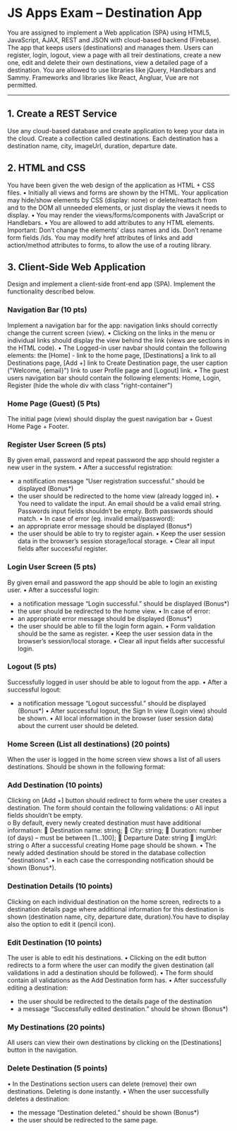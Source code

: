 # JS Apps Exam – Destination App

You are assigned to implement a Web application (SPA) using HTML5, JavaScript, AJAX, REST and JSON with cloud-based backend (Firebase). The app that keeps users (destinations) and manages them. Users can register, login, logout, view a page with all treir  destinations, create a new one, edit and delete their own destinations, view a detailed page of a destination.
You are allowed to use libraries like jQuery, Handlebars and Sammy. Frameworks and libraries like React, Angluar, Vue are not permitted.

---------------------------------------------------------------------------------------------------------------------------------------------------------------------------

## 1.	Create a REST Service
Use any cloud-based database and create application to keep your data in the cloud.
Create a collection called destinations. Each destination has a destination name, city, imageUrl, duration, departure date. 

## 2.	HTML and CSS
You have been given the web design of the application as HTML + CSS files.
•	Initially all views and forms are shown by the HTML. Your application may hide/show elements by CSS (display: none) or delete/reattach from and to the DOM all unneeded elements, or just display the views it needs to display.
•	You may render the views/forms/components with JavaScript or Handlebars.
•	You are allowed to add attributes to any HTML elements.  
Important: Don’t change the elements’ class names and ids. Don’t rename form fields /ids. You may modify href attributes of links and add action/method attributes to forms, to allow the use of a routing library.

## 3.	Client-Side Web Application
Design and implement a client-side front-end app (SPA). Implement the functionality described below.

### Navigation Bar (10 pts)
Implement a navigation bar for the app: navigation links should correctly change the current screen (view).
•	Clicking on the links in the menu or individual links should display the view behind the link (views are sections in the HTML code).
•	The Logged-in user navbar should contain the following elements: the [Home] - link to the home page, [Destinations] a link to all Destinations page, [Add +] link to Create Destination page, the user caption ("Welcome, {email}") link to user Profile page and [Logout] link.
•	The guest users navigation bar should contain the following elements:  Home, Login, Register (hide the whole  div with class "right-container")

### Home Page (Guest) (5 Pts)
The initial page (view) should display the guest navigation bar  + Guest Home Page + Footer.

### Register User Screen (5 pts)
By given email, password and repeat password the app should register a new user in the system.
•	After a successful registration: 
-	a notification message “User registration successful.” should be displayed (Bonus*)
-	the user should be redirected to the home view (already logged in).
•	You need to validate the input.  An email should be a valid email string. Passwords input fields shouldn’t be empty. Both passwords should match. 
•	In case of error (eg. invalid email/password):
-	an appropriate error message should be displayed (Bonus*)
-	the user should be able to try to register again.
•	Keep the user session data in the browser’s session storage/local storage.
•	Clear all input fields after successful register.

### Login User Screen (5 pts)
By given email and password the app should be able to login an existing user.
•	After a successful login: 
-	a notification message “Login successful.” should be displayed (Bonus*)
-	the user should be redirected to the home view.
•	In case of error:
-	an appropriate error message should be displayed (Bonus*)
-	the user should be able to fill the login form again.
•	Form validation should be the same as register.
•	Keep the user session data in the browser’s session/local storage.
•	Clear all input fields after successful login.

### Logout (5 pts)
Successfully logged in user should be able to logout from the app.
•	After a successful logout:
-	 a notification message “Logout successful.” should be displayed (Bonus*)
•	After successful logout, the Sign In view (Login view) should be shown.
•	All local information in the browser (user session data) about the current user should be deleted.

### Home Screen (List all destinations) (20 points)
When the user is logged in the home screen view shows a list of all users destinations. Should be shown in the following format:

### Add Destination (10 points)
Clicking on [Add +] button should redirect to form where the user creates a destination.
 The form should contain the following validations:
o	All input fields shouldn’t be empty.  
o	By default, every newly created destination must have additional information:
	Destination name: string;
	City: string;
	Duration: number (of days) – must be between [1…100];
	Departure Date: string
	imgUrl: string
o	After a successful creating Home page should be shown. 
•	The newly added destination should be stored in the database collection "destinations".
•	In each case the corresponding notification should be shown (Bonus*).

### Destination Details (10 points)
Clicking on each individual destination on the home screen, redirects to a destination details page where additional information for this destination is shown (destination name, city, departure date, duration).You have to display also the option to edit it (pencil icon).

### Edit Destination (10 points)
The user is able to edit his destinations. 
•	Clicking on the edit button redirects to a form where the user can modify the given destination (all validations in add a destination should be followed).
•	The form should contain all validations as the Add Destination form has.
•	After successfully editing a destination:
- the user should be redirected to the details page of the destination 
- a message “Successfully edited destination.” should be shown (Bonus*)

### My Destinations (20 points)
All users can view their own destinations by clicking on the [Destinations] button in the navigation.

### Delete Destination (5 points)
•	In the Destinations section users can delete (remove) their own destinations. Deleting is done instantly.
•	When the user successfully deletes a destination:
-	 the message “Destination deleted.” should be shown (Bonus*)
-	 the user should be redirected to the same page.
